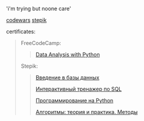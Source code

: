 'i'm trying but noone care'

[codewars](https://www.codewars.com/users/kim_die_young)
[stepik](https://stepik.org/users/315788684)

certificates:
>FreeCodeCamp:
>>[Data Analysis with Python](https://www.freecodecamp.org/certification/Kim_die_young/data-analysis-with-python-v7)
>>
>Stepik: 
>>[Введение в базы данных](https://stepik.org/cert/1063366)
>>
>>[Интерактивный тренажер по SQL](https://stepik.org/cert/1304588)
>>
>>[Программирование на Python](https://stepik.org/cert/1376725)
>>
>>[Алгоритмы: теория и практика. Методы](https://stepik.org/cert/1458278)
